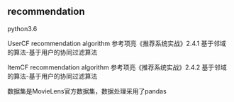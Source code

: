 ## recommendation
python3.6

UserCF recommendation algorithm
参考项亮《推荐系统实战》2.4.1 基于邻域的算法-基于用户的协同过滤算法

ItemCF recommendation algorithm
参考项亮《推荐系统实战》2.4.2 基于邻域的算法-基于用户的协同过滤算法

数据集是MovieLens官方数据集，数据处理采用了pandas
